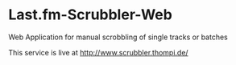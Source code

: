 # Last.fm-Scrubbler-Web
Web Application for manual scrobbling of single tracks or batches

This service is live at http://www.scrubbler.thompi.de/ 